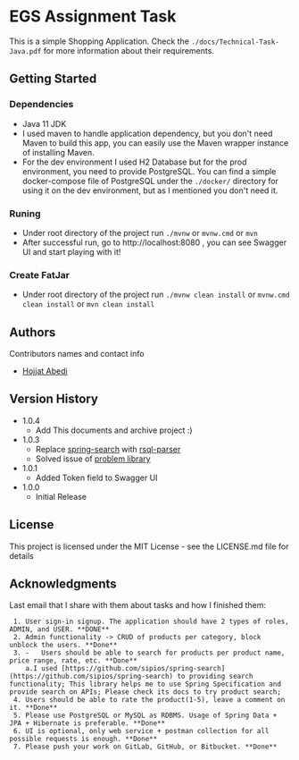 
# EGS Assignment Task

This is a simple Shopping Application. Check the `./docs/Technical-Task-Java.pdf` for more information about their requirements.

## Getting Started

### Dependencies

* Java 11 JDK
* I used maven to handle application dependency, but you don't need Maven to build this app, you can easily use the Maven wrapper instance of installing Maven.
* For the dev environment I used H2 Database but for the prod environment, you need to provide PostgreSQL. You can find a simple docker-compose file of PostgreSQL under the `./docker/` directory for using it on the dev environment, but as I mentioned you don't need it.

### Runing

* Under root directory of the project run
	`./mvnw` or `mvnw.cmd` or `mvn`
* After successful run, go to http://localhost:8080 , you can see Swagger UI and start playing with it!

### Create FatJar

* Under root directory of the project run
	`./mvnw clean install` or `mvnw.cmd clean install` or `mvn clean install`

## Authors

Contributors names and contact info

 - [Hojjat Abedi](https://github.com/GLinBoy)

## Version History

* 1.0.4
	* Add This documents and archive project :)
* 1.0.3
	* Replace [spring-search](https://github.com/sipios/spring-search) with [rsql-parser](https://github.com/jirutka/rsql-parser)
	* Solved issue of [problem library](https://github.com/zalando/problem-spring-web)
* 1.0.1
    * Added Token field to Swagger UI
* 1.0.0
    * Initial Release

## License

This project is licensed under the MIT License - see the LICENSE.md file for details

## Acknowledgments

Last email that I share with them about tasks and how I finished them:
```
 1. User sign-in signup. The application should have 2 types of roles, ADMIN, and USER. **DONE**
 2. Admin functionality -> CRUD of products per category, block unblock the users. **Done**
 3. -   Users should be able to search for products per product name, price range, rate, etc. **Done**
	a.I used [https://github.com/sipios/spring-search](https://github.com/sipios/spring-search) to providing search functionality; This library helps me to use Spring Specification and provide search on APIs; Please check its docs to try product search;
 4. Users should be able to rate the product(1-5), leave a comment on it. **Done**
 5. Please use PostgreSQL or MySQL as RDBMS. Usage of Spring Data + JPA + Hibernate is preferable. **Done**
 6. UI is optional, only web service + postman collection for all possible requests is enough. **Done**
 7. Please push your work on GitLab, GitHub, or Bitbucket. **Done**
```
